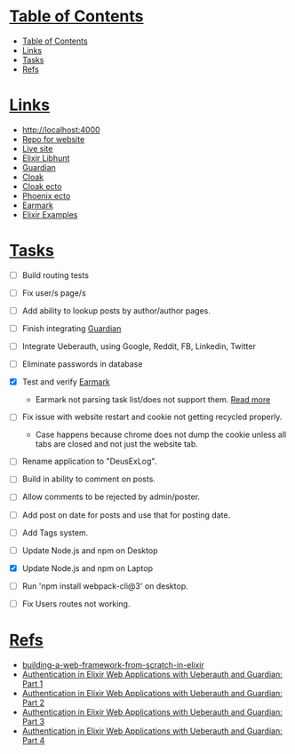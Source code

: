 # [Table of Contents](#table-of-contents)
- [Table of Contents](#table-of-contents)
- [Links](#links)
- [Tasks](#tasks)
- [Refs](#refs)

# [Links](#links)

* [http://localhost:4000](http://localhost:4000)
* [Repo for website](https://github.com/DavidGumm/slumberingmage)
* [Live site](http://www.50.dyn.deathmetalstan.com:4000/)
* [Elixir Libhunt](https://elixir.libhunt.com/)
* [Guardian](https://hexdocs.pm/guardian/tutorial-start.html)
* [Cloak](https://hexdocs.pm/cloak/1.0.2/install.html#content)
* [Cloak ecto](https://hexdocs.pm/cloak_ecto/1.0.1/install.html#content)
* [Phoenix ecto](https://hexdocs.pm/phoenix/ecto.html#content)
* [Earmark](https://hexdocs.pm/earmark/Earmark.html)
* [Elixir Examples](https://elixir-examples.github.io/)

# [Tasks](#tasks)
- [ ] Build routing tests
- [ ] Fix user/s page/s
- [ ] Add ability to lookup posts by author/author pages.
- [ ] Finish integrating [Guardian](https://hexdocs.pm/guardian/tutorial-start.html)
- [ ] Integrate Ueberauth, using Google, Reddit, FB, Linkedin, Twitter
- [ ] Eliminate passwords in database
- [x] Test and verify [Earmark](https://hexdocs.pm/earmark/Earmark.html)
  - Earmark not parsing task list/does not support them. [Read more](https://github.com/pragdave/earmark/issues/126)
- [ ] Fix issue with website restart and cookie not getting recycled properly.
  - Case happens because chrome does not dump the cookie unless all tabs are closed and not just the website tab.
- [ ] Rename application to "DeusExLog".
- [ ] Build in ability to comment on posts.
- [ ] Allow comments to be rejected by admin/poster.
- [ ] Add post on date for posts and use that for posting date.
- [ ] Add Tags system.
- [ ] Update Node.js and npm on Desktop
- [x] Update Node.js and npm on Laptop
- [ ] Run 'npm install webpack-cli@3' on desktop.
- [ ] Fix Users routes not working.


# [Refs](#refs)

  * [building-a-web-framework-from-scratch-in-elixir](https://codewords.recurse.com/issues/five/building-a-web-framework-from-scratch-in-elixir)
  * [Authentication in Elixir Web Applications with Ueberauth and Guardian: Part 1](https://thoughtbot.com/blog/authentication-in-elixir-web-applications-with-guardian-part-1)
  * [Authentication in Elixir Web Applications with Ueberauth and Guardian: Part 2](https://thoughtbot.com/blog/authentication-in-elixir-web-applications-with-guardian-part-2)
  * [Authentication in Elixir Web Applications with Ueberauth and Guardian: Part 3](https://thoughtbot.com/blog/authentication-in-elixir-web-applications-with-guardian-part-3)
  * [Authentication in Elixir Web Applications with Ueberauth and Guardian: Part 4](https://thoughtbot.com/blog/authentication-in-elixir-web-applications-with-ueberauth-and-guardian-part-4)
